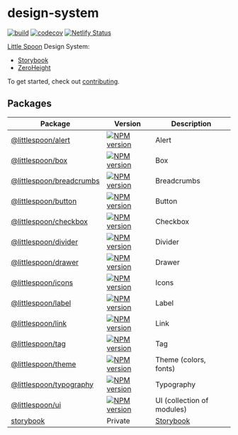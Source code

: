# design-system

[![build](https://github.com/little-spoon-dev/design-system/actions/workflows/build.yml/badge.svg)](https://github.com/little-spoon-dev/design-system/actions/workflows/build.yml)
[![codecov](https://codecov.io/gh/little-spoon-dev/design-system/branch/main/graph/badge.svg?token=5BRD6U9NFW)](https://codecov.io/gh/little-spoon-dev/design-system)
[![Netlify Status](https://api.netlify.com/api/v1/badges/73b0e1a1-3d16-4987-a05b-cac84e07acfa/deploy-status)](https://app.netlify.com/sites/littlespoon/deploys)

[Little Spoon](https://www.littlespoon.com/) Design System:

- [Storybook](https://littlespoon.netlify.app/)
- [ZeroHeight](https://zeroheight.com/3ddd0f892/p/59ea90-little-spoon-design-system/b/3370f7)

To get started, check out [contributing](docs/CONTRIBUTING.md).

## Packages

<!-- prettier-ignore-start -->
| Package                                          | Version                                                                                                                             | Description |
|--------------------------------------------------|-------------------------------------------------------------------------------------------------------------------------------------| -- |
| [@littlespoon/alert](packages/alert)             | [![NPM version](https://img.shields.io/npm/v/@littlespoon/alert.svg)](https://www.npmjs.com/package/@littlespoon/alert)             | Alert |
| [@littlespoon/box](packages/box)                 | [![NPM version](https://img.shields.io/npm/v/@littlespoon/box.svg)](https://www.npmjs.com/package/@littlespoon/box)                 | Box |
| [@littlespoon/breadcrumbs](packages/breadcrumbs) | [![NPM version](https://img.shields.io/npm/v/@littlespoon/breadcrumbs.svg)](https://www.npmjs.com/package/@littlespoon/breadcrumbs) | Breadcrumbs |
| [@littlespoon/button](packages/button)           | [![NPM version](https://img.shields.io/npm/v/@littlespoon/button.svg)](https://www.npmjs.com/package/@littlespoon/button)           | Button |
| [@littlespoon/checkbox](packages/checkbox)       | [![NPM version](https://img.shields.io/npm/v/@littlespoon/checkbox.svg)](https://www.npmjs.com/package/@littlespoon/checkbox)       | Checkbox |
| [@littlespoon/divider](packages/divider)         | [![NPM version](https://img.shields.io/npm/v/@littlespoon/divider.svg)](https://www.npmjs.com/package/@littlespoon/divider)         | Divider |
| [@littlespoon/drawer](packages/drawer)           | [![NPM version](https://img.shields.io/npm/v/@littlespoon/drawer.svg)](https://www.npmjs.com/package/@littlespoon/drawer)           | Drawer |
| [@littlespoon/icons](packages/icons)             | [![NPM version](https://img.shields.io/npm/v/@littlespoon/icons.svg)](https://www.npmjs.com/package/@littlespoon/icons)             | Icons |
| [@littlespoon/label](packages/label)             | [![NPM version](https://img.shields.io/npm/v/@littlespoon/label.svg)](https://www.npmjs.com/package/@littlespoon/label)             | Label |
| [@littlespoon/link](packages/link)               | [![NPM version](https://img.shields.io/npm/v/@littlespoon/link.svg)](https://www.npmjs.com/package/@littlespoon/link)               | Link |
| [@littlespoon/tag](packages/tag)                 | [![NPM version](https://img.shields.io/npm/v/@littlespoon/tag.svg)](https://www.npmjs.com/package/@littlespoon/tag)                 | Tag |
| [@littlespoon/theme](packages/theme)             | [![NPM version](https://img.shields.io/npm/v/@littlespoon/theme.svg)](https://www.npmjs.com/package/@littlespoon/theme)             | Theme (colors, fonts) |
| [@littlespoon/typography](packages/typography)   | [![NPM version](https://img.shields.io/npm/v/@littlespoon/typography.svg)](https://www.npmjs.com/package/@littlespoon/typography)   | Typography |
| [@littlespoon/ui](packages/ui)                   | [![NPM version](https://img.shields.io/npm/v/@littlespoon/ui.svg)](https://www.npmjs.com/package/@littlespoon/ui)                   | UI (collection of modules) |
| [storybook](packages/storybook)                  | Private                                                                                                                             | [Storybook](https://littlespoon.netlify.app/) |
<!-- prettier-ignore-end -->
